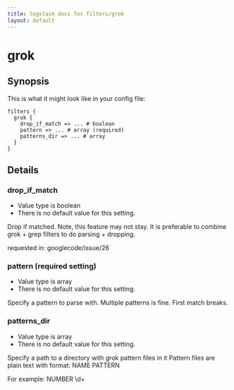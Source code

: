 ```yaml
---
title: logstash docs for filters/grok
layout: default
---
```

# grok



## Synopsis

This is what it might look like in your config file:

    filters {
      grok {
        drop_if_match => ... # boolean
        pattern => ... # array (required)
        patterns_dir => ... # array
      }
    }

## Details

### drop_if_match

* Value type is boolean
* There is no default value for this setting.

Drop if matched. Note, this feature may not stay. It is preferable to combine
grok + grep filters to do parsing + dropping.

requested in: googlecode/issue/26

### pattern (required setting)

* Value type is array
* There is no default value for this setting.

Specify a pattern to parse with.
Multiple patterns is fine. First match breaks.

### patterns_dir

* Value type is array
* There is no default value for this setting.

Specify a path to a directory with grok pattern files in it
Pattern files are plain text with format:
  NAME PATTERN

For example:
  NUMBER \d+

